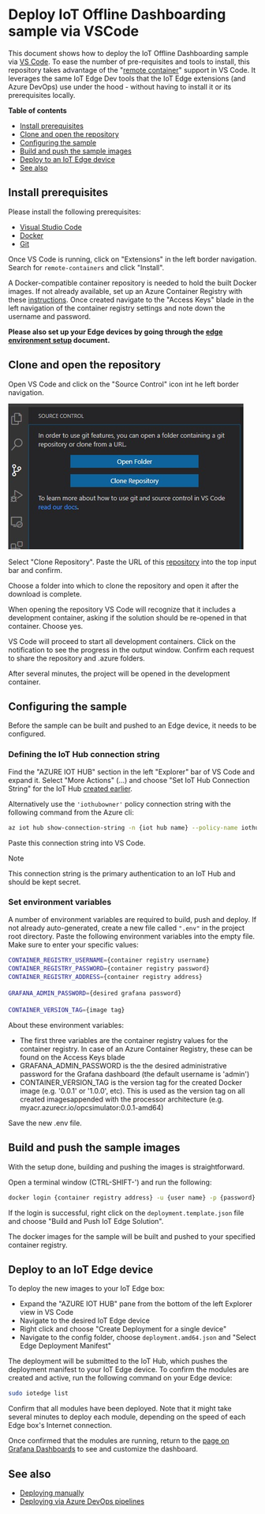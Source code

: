 # Deploy IoT Offline Dashboarding sample via VSCode

This document shows how to deploy the IoT Offline Dashboarding sample via [VS Code](https://code.visualstudio.com/). To ease the number of pre-requisites and tools to install, this repository takes advantage of the "[remote container](https://code.visualstudio.com/docs/remote/containers)" support in VS Code. It leverages the same IoT Edge Dev tools that the IoT Edge extensions (and Azure DevOps) use under the hood - without having to install it or its prerequisites locally.

**Table of contents**
* [Install prerequisites](#install-prerequisites)
* [Clone and open the repository](#clone-and-open-the-repository)
* [Configuring the sample](#configuring-the-sample)
* [Build and push the sample images](#build-and-push-the-sample-images)
* [Deploy to an IoT Edge device](#deploy-to-an-iot-edge-device)
* [See also](#see-also)

## Install prerequisites

Please install the following prerequisites:

* [Visual Studio Code](https://code.visualstudio.com/Download)
* [Docker](https://docs.docker.com/get-docker/)
* [Git](https://git-scm.com/downloads)

Once VS Code is running, click on "Extensions" in the left border navigation. Search for `remote-containers` and click "Install".

A Docker-compatible container repository is needed to hold the built Docker images. If not already available, set up an Azure Container Registry with these [instructions](https://docs.microsoft.com/en-us/azure/container-registry/container-registry-get-started-azure-cli#create-a-container-registry). Once created navigate to the "Access Keys" blade in the left navigation of the container registry settings and note down the username and password.

**Please also set up your Edge devices by going through the [edge environment setup](setup-edge-environment.md) document.**

## Clone and open the repository

Open VS Code and click on the "Source Control" icon int he left border navigation.

!["Source Control" icon int he left border navigation](/media/vscode-source-control.jpg)

Select "Clone Repository". Paste the URL of this [repository](http://github.com/azureiotgbb/iot-edge-offline-dashboading) into the top input bar and confirm.

Choose a folder into which to clone the repository and open it after the download is complete.

When opening the repository VS Code will recognize that it includes a development container, asking if the solution should be re-opened in that container. Choose yes.

VS Code will proceed to start all development containers. Click on the notification to see the progress in the output window. Confirm each request to share the repository and .azure folders.

After several minutes, the project will be opened in the development container.

## Configuring the sample

Before the sample can be built and pushed to an Edge device, it needs to be configured.

### Defining the IoT Hub connection string

Find the "AZURE IOT HUB" section in the left "Explorer" bar of VS Code and expand it. Select "More Actions" (...) and choose "Set IoT Hub Connection String" for the IoT Hub [created earlier](setup-edge-environment.md).

Alternatively use the `'iothubowner'` policy connection string with the following command from the Azure cli:

```bash
az iot hub show-connection-string -n {iot hub name} --policy-name iothubowner
```

Paste this connection string into VS Code.

> [!NOTE]
> This connection string is the primary authentication to an IoT Hub and should be kept secret.

### Set environment variables

A number of environment variables are required to build, push and deploy. If not already auto-generated, create a new file called `".env"` in the project root directory. Paste the following environment variables into the empty file. Make sure to enter your specific values:

```bash
CONTAINER_REGISTRY_USERNAME={container registry username}
CONTAINER_REGISTRY_PASSWORD={container registry password}
CONTAINER_REGISTRY_ADDRESS={container registry address}

GRAFANA_ADMIN_PASSWORD={desired grafana password}

CONTAINER_VERSION_TAG={image tag}
```

About these environment variables:
* The first three variables are the container registry values for the container registry. In case of an Azure Container Registry, these can be found on the Access Keys blade
* GRAFANA_ADMIN_PASSWORD is the the desired administrative password for the Grafana dashboard  (the default username is 'admin')
* CONTAINER_VERSION_TAG is the version tag for the created Docker image (e.g. '0.0.1' or '1.0.0', etc). This is used as the version tag on all created imagesappended with the processor architecture (e.g. myacr.azurecr.io/opcsimulator:0.0.1-amd64)

Save the new .env file.

## Build and push the sample images

With the setup done, building and pushing the images is straightforward.

Open a terminal window (CTRL-SHIFT-') and run the following:

```bash
docker login {container registry address} -u {user name} -p {password}
```

If the login is successful, right click on the `deployment.template.json` file and choose "Build and Push IoT Edge Solution".

The docker images for the sample will be built and pushed to your specified container registry.

## Deploy to an IoT Edge device

To deploy the new images to your IoT Edge box:

* Expand the "AZURE IOT HUB" pane from the bottom of the left Explorer view in VS Code
* Navigate to the desired IoT Edge device
* Right click and choose "Create Deployment for a single device"
* Navigate to the config folder, choose `deployment.amd64.json` and "Select Edge Deployment Manifest"

The deployment will be submitted to the IoT Hub, which pushes the deployment manifest to your IoT Edge device. To confirm the modules are created and active, run the following command on your Edge device:

```bash
sudo iotedge list
```

Confirm that all modules have been deployed. Note that it might take several minutes to deploy each module, depending on the speed of each Edge box's Internet connection.

Once confirmed that the modules are running, return to the [page on Grafana Dashboards](/documentation/dashboarding-sample.md#view-the-grafana-dashboard) to see and customize the dashboard.

## See also

* [Deploying manually](deployment-manual.md)
* [Deploying via Azure DevOps pipelines](deployment-devops.md)
